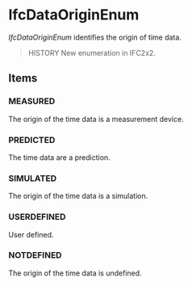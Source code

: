 # IfcDataOriginEnum

_IfcDataOriginEnum_ identifies the origin of time data.<!-- end of definition -->

> HISTORY New enumeration in IFC2x2.
>

## Items

### MEASURED
The origin of the time data is a measurement device.

### PREDICTED
The time data are a prediction.

### SIMULATED
The origin of the time data is a simulation.

### USERDEFINED
User defined.

### NOTDEFINED
The origin of the time data is undefined.
